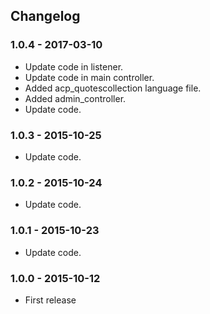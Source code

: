 ## Changelog

### 1.0.4 - 2017-03-10

- Update code in listener.
- Update code in main controller.
- Added acp_quotescollection language file.
- Added admin_controller.
- Update code.

### 1.0.3 - 2015-10-25

- Update code.

### 1.0.2 - 2015-10-24

- Update code.

### 1.0.1 - 2015-10-23

- Update code.

### 1.0.0 - 2015-10-12

- First release
